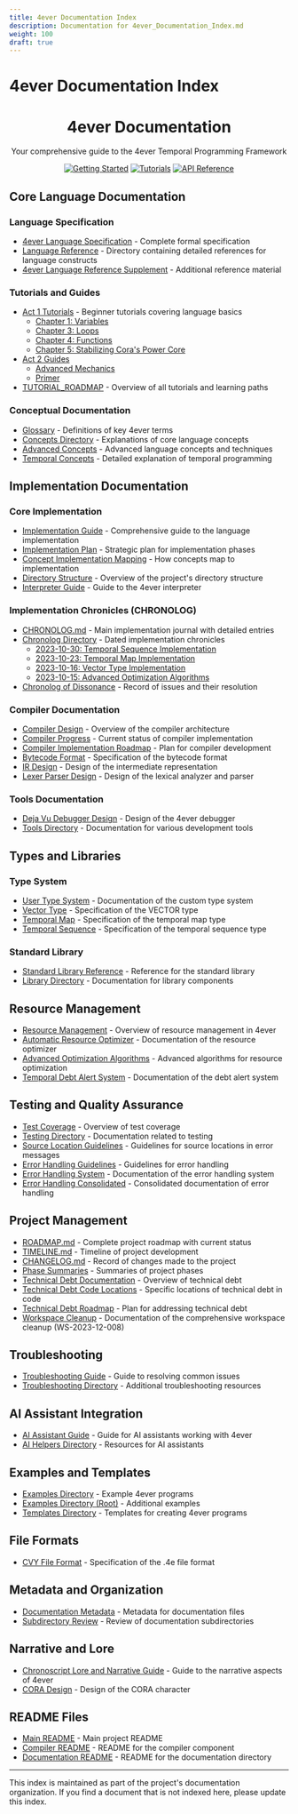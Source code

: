 ```yaml
---
title: 4ever Documentation Index
description: Documentation for 4ever_Documentation_Index.md
weight: 100
draft: true
---
```


# 4ever Documentation Index

<div align="center">
  <h1>4ever Documentation</h1>
  <p>Your comprehensive guide to the 4ever Temporal Programming Framework</p>
  
  [![Getting Started](https://img.shields.io/badge/Start-Here-brightgreen)](./getting_started.md)
  [![Tutorials](https://img.shields.io/badge/Explore-Tutorials-blue)](./tutorials/README.md)
  [![API Reference](https://img.shields.io/badge/View-API_Reference-important)](./api_reference.md)
</div>

## Core Language Documentation

### Language Specification
- [4ever Language Specification](../docs/specifications/Chronoscript%20Language%20Specification.md) - Complete formal specification
- [Language Reference](../docs/language_reference/) - Directory containing detailed references for language constructs
- [4ever Language Reference Supplement](../project_documentation/4ever_language_reference_supplement.md) - Additional reference material

### Tutorials and Guides
- [Act 1 Tutorials](../tutorials/act1/) - Beginner tutorials covering language basics
  - [Chapter 1: Variables](../tutorials/act1/chapter1_variables.md)
  - [Chapter 3: Loops](../tutorials/act1/chapter3_loops.md)
  - [Chapter 4: Functions](../tutorials/act1/chapter4_functions.md)
  - [Chapter 5: Stabilizing Cora's Power Core](../tutorials/act1/chapter5_stabilizing_coras_power_core.md)
- [Act 2 Guides](../project_documentation/)
  - [Advanced Mechanics](../project_documentation/4ever_language_guide_act2_advanced_mechanics.md)
  - [Primer](../project_documentation/4ever_language_guide_act2_primer.md)
- [TUTORIAL_ROADMAP](../docs/TUTORIAL_ROADMAP.md) - Overview of all tutorials and learning paths

### Conceptual Documentation
- [Glossary](../docs/4ever_Glossary.md) - Definitions of key 4ever terms
- [Concepts Directory](../docs/concepts/) - Explanations of core language concepts
- [Advanced Concepts](../docs/advanced/) - Advanced language concepts and techniques
- [Temporal Concepts](../docs/specifications/Advanced%20Quantum%20Entanglement%20-%20The%20Art%20of%20Temporal%20Interconnection.md) - Detailed explanation of temporal programming

## Implementation Documentation

### Core Implementation
- [Implementation Guide](../docs/implementation_guide.md) - Comprehensive guide to the language implementation
- [Implementation Plan](../docs/IMPLEMENTATION_PLAN.md) - Strategic plan for implementation phases
- [Concept Implementation Mapping](../docs/Concept_Implementation_Mapping.md) - How concepts map to implementation
- [Directory Structure](../docs/Directory_Structure.md) - Overview of the project's directory structure
- [Interpreter Guide](../project_documentation/4ever_interpreter_guide.md) - Guide to the 4ever interpreter

### Implementation Chronicles (CHRONOLOG)
- [CHRONOLOG.md](../CHRONOLOG.md) - Main implementation journal with detailed entries
- [Chronolog Directory](../docs/chronolog/) - Dated implementation chronicles
  - [2023-10-30: Temporal Sequence Implementation](../docs/chronolog/2023-10-30-temporal-sequence-implementation.md)
  - [2023-10-23: Temporal Map Implementation](../docs/chronolog/2023-10-23-temporal-map-implementation.md)
  - [2023-10-16: Vector Type Implementation](../docs/chronolog/2023-10-16-vector-type-implementation.md)
  - [2023-10-15: Advanced Optimization Algorithms](../docs/chronolog/2023-10-15-advanced-optimization-algorithms.md)
- [Chronolog of Dissonance](../project_documentation/chronolog_of_dissonance.md) - Record of issues and their resolution

### Compiler Documentation
- [Compiler Design](../docs/chronicle_compiler_design.md) - Overview of the compiler architecture
- [Compiler Progress](../docs/compiler_progress.md) - Current status of compiler implementation
- [Compiler Implementation Roadmap](../docs/compiler_implementation_roadmap.md) - Plan for compiler development
- [Bytecode Format](../docs/chronicle_bytecode_format.md) - Specification of the bytecode format
- [IR Design](../docs/chronicle_ir_design.md) - Design of the intermediate representation
- [Lexer Parser Design](../docs/lexer_parser_design.md) - Design of the lexical analyzer and parser

### Tools Documentation
- [Deja Vu Debugger Design](../docs/deja_vu_debugger_design.md) - Design of the 4ever debugger
- [Tools Directory](../docs/tools/) - Documentation for various development tools

## Types and Libraries

### Type System
- [User Type System](../docs/user_type_system.md) - Documentation of the custom type system
- [Vector Type](../docs/vector_type.md) - Specification of the VECTOR type
- [Temporal Map](../docs/temporal_map.md) - Specification of the temporal map type
- [Temporal Sequence](../docs/temporal_sequence.md) - Specification of the temporal sequence type

### Standard Library
- [Standard Library Reference](../docs/specifications/Chronoscript%20Standard%20Library%20Reference.md) - Reference for the standard library
- [Library Directory](../docs/library/) - Documentation for library components

## Resource Management

- [Resource Management](../docs/resource_management.md) - Overview of resource management in 4ever
- [Automatic Resource Optimizer](../docs/automatic_resource_optimizer.md) - Documentation of the resource optimizer
- [Advanced Optimization Algorithms](../docs/advanced_optimization_algorithms.md) - Advanced algorithms for resource optimization
- [Temporal Debt Alert System](../docs/temporal_debt_alert_system.md) - Documentation of the debt alert system

## Testing and Quality Assurance

- [Test Coverage](../docs/TEST_COVERAGE.md) - Overview of test coverage
- [Testing Directory](../docs/testing/) - Documentation related to testing
- [Source Location Guidelines](../docs/source_location_guidelines.md) - Guidelines for source locations in error messages
- [Error Handling Guidelines](../docs/error_handling_guidelines.md) - Guidelines for error handling
- [Error Handling System](../docs/error_handling_system.md) - Documentation of the error handling system
- [Error Handling Consolidated](../docs/error_handling_consolidated.md) - Consolidated documentation of error handling

## Project Management

- [ROADMAP.md](../ROADMAP.md) - Complete project roadmap with current status
- [TIMELINE.md](../docs/TIMELINE.md) - Timeline of project development
- [CHANGELOG.md](../docs/CHANGELOG.md) - Record of changes made to the project
- [Phase Summaries](../docs/phase_summaries/) - Summaries of project phases
- [Technical Debt Documentation](../docs/TECHNICAL_DEBT.md) - Overview of technical debt
- [Technical Debt Code Locations](../docs/TECH_DEBT_CODE_LOCATIONS.md) - Specific locations of technical debt in code
- [Technical Debt Roadmap](../docs/TECH_DEBT_ROADMAP.md) - Plan for addressing technical debt
- [Workspace Cleanup](../CHRONOLOG.md#ws-2023-12-008) - Documentation of the comprehensive workspace cleanup (WS-2023-12-008)

## Troubleshooting

- [Troubleshooting Guide](../docs/troubleshooting_guide.md) - Guide to resolving common issues
- [Troubleshooting Directory](../docs/troubleshooting/) - Additional troubleshooting resources

## AI Assistant Integration

- [AI Assistant Guide](../docs/ai_assistant_guide.md) - Guide for AI assistants working with 4ever
- [AI Helpers Directory](../docs/ai_helpers/) - Resources for AI assistants

## Examples and Templates

- [Examples Directory](../docs/examples/) - Example 4ever programs
- [Examples Directory (Root)](../examples/) - Additional examples
- [Templates Directory](../docs/templates/) - Templates for creating 4ever programs

## File Formats

- [CVY File Format](../docs/4E_File_Format.md) - Specification of the .4e file format

## Metadata and Organization

- [Documentation Metadata](../docs/DOCUMENTATION_METADATA.md) - Metadata for documentation files
- [Subdirectory Review](../docs/SUBDIRECTORY_REVIEW.md) - Review of documentation subdirectories

## Narrative and Lore

- [Chronoscript Lore and Narrative Guide](../docs/specifications/Chronoscript%20Lore%20and%20Narrative%20Guide.md) - Guide to the narrative aspects of 4ever
- [CORA Design](../docs/CORA_DESIGN.md) - Design of the CORA character

## README Files

- [Main README](../README.md) - Main project README
- [Compiler README](../README_COMPILER.md) - README for the compiler component
- [Documentation README](../docs/README.md) - README for the documentation directory

---

This index is maintained as part of the project's documentation organization. If you find a document that is not indexed here, please update this index.